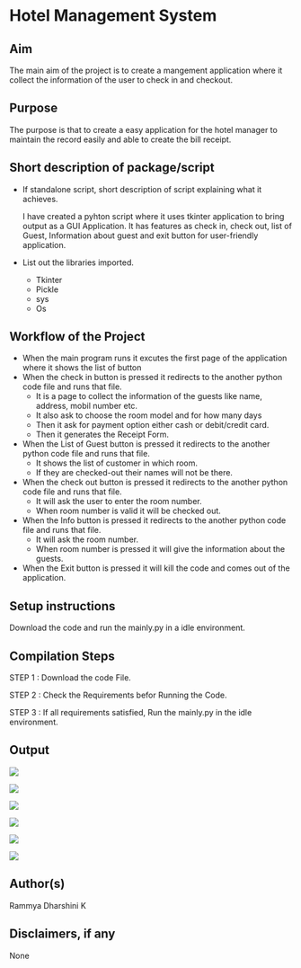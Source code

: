 
# Hotel Management System

## Aim

The main aim of the project is to create a mangement application where it collect the information of the user to check in and checkout.

## Purpose

The purpose is that to create a easy application for the hotel manager to maintain the record easily and able to create the bill receipt.

## Short description of package/script


- If standalone script, short description of script explaining what it achieves.
   
   I have created a pyhton script where it uses tkinter application to bring output as a GUI Application. It has features as check in, check out, list of Guest, Information about guest and exit button for user-friendly application. 
   
- List out the libraries imported.

   - Tkinter
   - Pickle
   - sys
   - Os

## Workflow of the Project

- When the main program runs it excutes the first page of the application where it shows the list of button 
- When the check in button is pressed it redirects to the another python code file and runs that file.
   -  It is a page to collect the information of the guests like name, address, mobil number etc.
   -  It also ask to choose the room model and for how many days
   -  Then it ask for payment option either cash or debit/credit card.
   -  Then it generates the Receipt Form.
- When the List of Guest button is pressed it redirects to the another python code file and runs that file.
   -  It shows the list of customer in which room.
   -  If they are checked-out their names will not be there.
- When the check out button is pressed it redirects to the another python code file and runs that file.
   -  It will ask the user to enter the room number.
   -  When room number is valid it will be checked out.
- When the Info button is pressed it redirects to the another python code file and runs that file.
   -  It will ask the room number.
   -  When room number is pressed it will give the information about the guests.
- When the Exit button is pressed it will kill the code and comes out of the application.


## Setup instructions

Download the code and run the mainly.py in a idle environment.



## Compilation Steps

STEP 1 : Download the code File.

STEP 2 : Check the Requirements befor Running the Code.

STEP 3 : If all requirements satisfied, Run the mainly.py in the idle environment. 


## Output

![](https://github.com/rammya29/Awesome_Python_Scripts/blob/main/GUIScripts/Hotel%20Management%20System/Images/Image-1.png)

![](https://github.com/rammya29/Awesome_Python_Scripts/blob/main/GUIScripts/Hotel%20Management%20System/Images/Image-2.png)

![](https://github.com/rammya29/Awesome_Python_Scripts/blob/main/GUIScripts/Hotel%20Management%20System/Images/Image-3.png)

![](https://github.com/rammya29/Awesome_Python_Scripts/blob/main/GUIScripts/Hotel%20Management%20System/Images/Image-4.png)

![](https://github.com/rammya29/Awesome_Python_Scripts/blob/main/GUIScripts/Hotel%20Management%20System/Images/Image-5.png)

![](https://github.com/rammya29/Awesome_Python_Scripts/blob/main/GUIScripts/Hotel%20Management%20System/Images/Image-6.png)


## Author(s)

Rammya Dharshini K


## Disclaimers, if any

None
